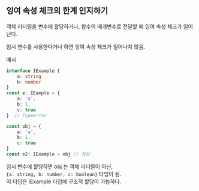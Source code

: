 ## 잉여 속성 체크의 한계 인지하기

객체 리터럴을 변수에 할당하거나, 함수의 매개변수로 전달할 때 잉여 속성 체크가 일어난다.

임시 변수를 사용한다거나 하면 잉여 속성 체크가 일어나지 않음.

예시
```ts
interface IExample {
    a: string
    b: number
}
const e: IEample = {
    a: 'a',
    b: 1,
    c: true
}  // Typeerror

const obj = {
    a: 'a',
    b: 1,
    c: true
}
const e2: IExample = obj // 정상
```

임시 변수에 할당하면 obj 는 객체 리터럴이 아닌,  
`{a: string, b: number, c: boolean}` 타입이 됨.  
이 타입은 IExample 타입에 구조적 할당이 가능하다.